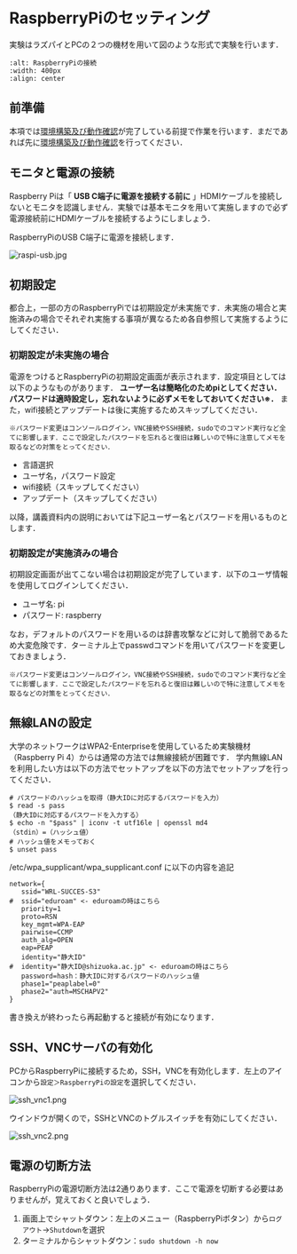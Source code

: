 # RaspberryPiのセッティング

実験はラズパイとPCの２つの機材を用いて図のような形式で実験を行います．

```{image} ../../../images/part1/part1_1/configuration_wireless.png
:alt: RaspberryPiの接続
:width: 400px
:align: center
```

## 前準備

本項では[環境構築及び動作確認](../../preparation/preparation)が完了している前提で作業を行います．まだであれば先に[環境構築及び動作確認](../../preparation/preparation)を行ってください．

## モニタと電源の接続

Raspberry Piは「 **USB C端子に電源を接続する前に** 」HDMIケーブルを接続しないとモニタを認識しません．実験では基本モニタを用いて実施しますので必ず電源接続前にHDMIケーブルを接続するようにしましょう．

RaspberryPiのUSB C端子に電源を接続します．

![raspi-usb.jpg](../../../images/part1/part1_1/400px-raspi-usb.jpg)

## 初期設定

都合上，一部の方のRaspberryPiでは初期設定が未実施です．未実施の場合と実施済みの場合でそれぞれ実施する事項が異なるため各自参照して実施するようにしてください．

### 初期設定が未実施の場合

電源をつけるとRaspberryPiの初期設定画面が表示されます．設定項目としては以下のようなものがあります． **ユーザー名は簡略化のためpiとしてください．パスワードは適時設定し，忘れないように必ずメモをしておいてください※．** また，wifi接続とアップデートは後に実施するためスキップしてください．

```{important}
※パスワード変更はコンソールログイン，VNC接続やSSH接続，sudoでのコマンド実行など全てに影響します．ここで設定したパスワードを忘れると復旧は難しいので特に注意してメモを取るなどの対策をとってください．
```

- 言語選択
- ユーザ名，パスワード設定
- wifi接続（スキップしてください）
- アップデート（スキップしてください）

以降，講義資料内の説明においては下記ユーザー名とパスワードを用いるものとします．

### 初期設定が実施済みの場合

初期設定画面が出てこない場合は初期設定が完了しています．以下のユーザ情報を使用してログインしてください．

- ユーザ名: pi
- パスワード: raspberry

なお，デフォルトのパスワードを用いるのは辞書攻撃などに対して脆弱であるため大変危険です．ターミナル上でpasswdコマンドを用いてパスワードを変更しておきましょう．

```{important}
※パスワード変更はコンソールログイン，VNC接続やSSH接続，sudoでのコマンド実行など全てに影響します．ここで設定したパスワードを忘れると復旧は難しいので特に注意してメモを取るなどの対策をとってください．
```

## 無線LANの設定

大学のネットワークはWPA2-Enterpriseを使用しているため実験機材（Raspberry Pi 4）からは通常の方法では無線接続が困難です．
学内無線LANを利用したい方は以下の方法でセットアップを以下の方法でセットアップを行ってください．

```shell
# パスワードのハッシュを取得（静大IDに対応するパスワードを入力）
$ read -s pass
（静大IDに対応するパスワードを入力する）
$ echo -n "$pass" | iconv -t utf16le | openssl md4
（stdin）=（ハッシュ値）
# ハッシュ値をメモっておく
$ unset pass
```

/etc/wpa_supplicant/wpa_supplicant.conf に以下の内容を追記

```
network={
   ssid="WRL-SUCCES-S3"
#  ssid="eduroam" <- eduroamの時はこちら
   priority=1
   proto=RSN
   key_mgmt=WPA-EAP
   pairwise=CCMP
   auth_alg=OPEN
   eap=PEAP
   identity="静大ID"
#  identity="静大ID@shizuoka.ac.jp" <- eduroamの時はこちら
   password=hash：静大IDに対するバスワードのハッシュ値
   phase1="peaplabel=0"
   phase2="auth=MSCHAPV2"
}
```

書き換えが終わったら再起動すると接続が有効になります．


## SSH、VNCサーバの有効化

PCからRaspberryPiに接続するため，SSH，VNCを有効化します．左上のアイコンから`設定＞RaspberryPiの設定`を選択してください．

![ssh_vnc1.png](../../../images/part1/part1_1/ssh_vnc1.png)

ウインドウが開くので，SSHとVNCのトグルスイッチを有効にしてください．

![ssh_vnc2.png](../../../images/part1/part1_1/ssh_vnc2.png)

## 電源の切断方法

RaspberryPiの電源切断方法は2通りあります．ここで電源を切断する必要はありませんが，覚えておくと良いでしょう．

1. 画面上でシャットダウン：左上のメニュー（RaspberryPiボタン）から`ログアウト`→`Shutdown`を選択
2. ターミナルからシャットダウン：`sudo shutdown -h now`
